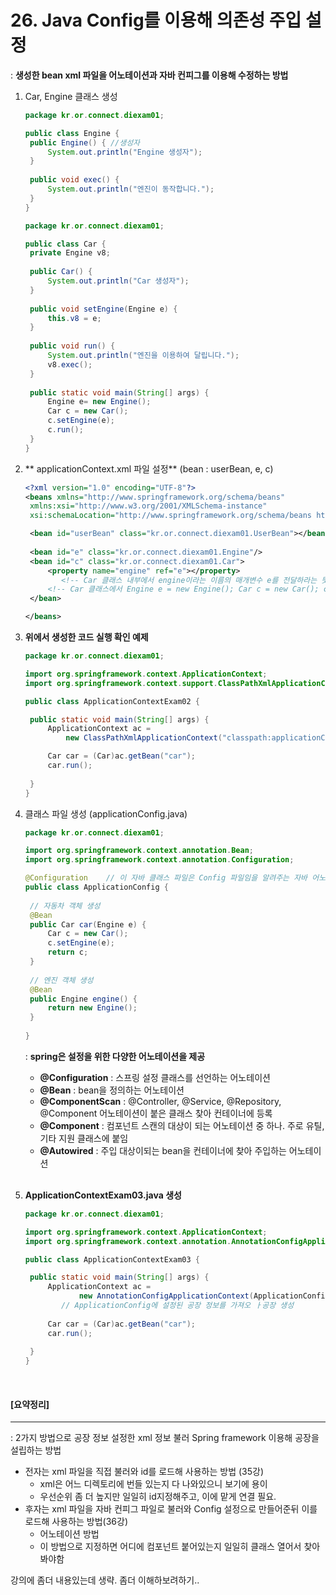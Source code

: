 # 26. Java Config를 이용해 의존성 주입 설정

: **생성한 bean xml 파일을 어노테이션과 자바 컨피그를 이용해 수정하는 방법**

1. Car, Engine 클래스 생성

   ```java
   package kr.or.connect.diexam01;
   
   public class Engine {
   	public Engine() { //생성자
   		System.out.println("Engine 생성자");
   	}
   	
   	public void exec() {
   		System.out.println("엔진이 동작합니다.");
   	}
   }
   ```

   ```java
   package kr.or.connect.diexam01;
   
   public class Car {
   	private Engine v8;
   	
   	public Car() {
   		System.out.println("Car 생성자");
   	}
   	
   	public void setEngine(Engine e) {
   		this.v8 = e;
   	}
   	
   	public void run() {
   		System.out.println("엔진을 이용하여 달립니다.");
   		v8.exec();
   	}
   	
   	public static void main(String[] args) {
   		Engine e= new Engine();
   		Car c = new Car();
   		c.setEngine(e);
   		c.run();
   	}
   }
   ```

   

2. ** applicationContext.xml 파일 설정**  (bean : userBean, e, c)

   ```xml
   <?xml version="1.0" encoding="UTF-8"?>
   <beans xmlns="http://www.springframework.org/schema/beans"
   	xmlns:xsi="http://www.w3.org/2001/XMLSchema-instance"
   	xsi:schemaLocation="http://www.springframework.org/schema/beans http://www.springframework.org/schema/beans/spring-beans.xsd">
   
   	<bean id="userBean" class="kr.or.connect.diexam01.UserBean"></bean>
   	
   	<bean id="e" class="kr.or.connect.diexam01.Engine"/>
   	<bean id="c" class="kr.or.connect.diexam01.Car">
   		<property name="engine" ref="e"></property>
           <!-- Car 클래스 내부에서 engine이라는 이름의 매개변수 e를 전달하라는 뜻  -->
   		<!-- Car 클래스에서 Engine e = new Engine(); Car c = new Car(); c.setEngine(e); 까지 실행한것과 동일 -->
   	</bean>
   
   </beans>
   ```

   

3. **위에서 생성한 코드 실행 확인 예제**

   ```java
   package kr.or.connect.diexam01;
   
   import org.springframework.context.ApplicationContext;
   import org.springframework.context.support.ClassPathXmlApplicationContext;
   
   public class ApplicationContextExam02 {
   
   	public static void main(String[] args) {
   		ApplicationContext ac = 
   			new ClassPathXmlApplicationContext("classpath:applicationContext.xml"); 
   
   		Car car = (Car)ac.getBean("car");
   		car.run();
   		
   	}
   }
   ```

   

4. 클래스 파일 생성 (applicationConfig.java)

   ```java
   package kr.or.connect.diexam01;
   
   import org.springframework.context.annotation.Bean;
   import org.springframework.context.annotation.Configuration;
   
   @Configuration    // 이 자바 클래스 파일은 Config 파일임을 알려주는 자바 어노테이션
   public class ApplicationConfig {
   	
   	// 자동차 객체 생성
   	@Bean
   	public Car car(Engine e) {  
   		Car c = new Car();
   		c.setEngine(e);
   		return c;
   	}
   	
   	// 엔진 객체 생성
   	@Bean
   	public Engine engine() {
   		return new Engine();
   	}
   	
   }
   ```

   : **spring은 설정을 위한 다양한 어노테이션을 제공**

   - **@Configuration** : 스프링 설정 클래스를 선언하는 어노테이션
   - **@Bean** : bean을 정의하는 어노테이션
   - **@ComponentScan** : @Controller, @Service, @Repository, @Component 어노테이션이 붙은 클래스 찾아 컨테이너에 등록
   - **@Component** : 컴포넌트 스캔의 대상이 되는 어노테이션 중 하나. 주로 유틸, 기타 지원 클래스에 붙임
   - **@Autowired** : 주입 대상이되는 bean을 컨테이너에 찾아 주입하는 어노테이션

   <br>

5. **ApplicationContextExam03.java 생성**

   ```java
   package kr.or.connect.diexam01;
   
   import org.springframework.context.ApplicationContext;
   import org.springframework.context.annotation.AnnotationConfigApplicationContext;
   
   public class ApplicationContextExam03 {
   
   	public static void main(String[] args) {
   		ApplicationContext ac = 
               new AnnotationConfigApplicationContext(ApplicationConfig.class);  
           // ApplicationConfig에 설정된 공장 정보를 가져오 ㅏ공장 생성
   		   
   		Car car = (Car)ac.getBean("car");
   		car.run();
   		
   	}
   }
   
   ```

<br>

#### [요약정리]

-----

: 2가지 방법으로 공장 정보 설정한 xml 정보 불러 Spring framework 이용해 공장을 설립하는 방법

- 전자는 xml 파일을 직접 불러와 id를 로드해 사용하는 방법 (35강)
  - xml은 어느 디렉토리에 번들 있는지 다 나와있으니 보기에 용이
  - 우선순위 좀 더 높지만 일일히 id지정해주고, 이에 맡게 연결 필요.
- 후자는 xml 파일을 자바 컨피그 파일로 불러와 Config 설정으로 만들어준뒤 이를 로드해 사용하는 방법(36강)
  - 어노테이션 방법
  - 이 방법으로 지정하면 어디에 컴포넌트 붙어있는지 일일히 클래스 열어서 찾아봐야함





강의에 좀더 내용있는데 생략. 좀더 이해하보려하기..